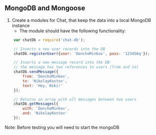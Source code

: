 ## MongoDB and Mongoose

1. Create a modules for Chat, that keep the data into a local MongoDB instance
    * The module should have the following functionality:

```js
    var chatDb = require('chat-db');

    // Inserts a new user records into the DB
    chatDb.registerUser({user: 'DonchoMinkov', pass: '123456q'});

    // Inserts a new message record into the DB
    // the message has two references to users (from and to)
    chatDb.sendMessage({
        from: 'DonchoMinkov',
        to: 'NikolayKostov',
        text: 'Hey, Niki!'
    });

    // Returns an array with all messages between two users
    chatDb.getMessages({
        with: 'DonchoMinkov',
        and: 'NikolayKostov'
    });
```

Note: Before testing you will need to start the mongoDB